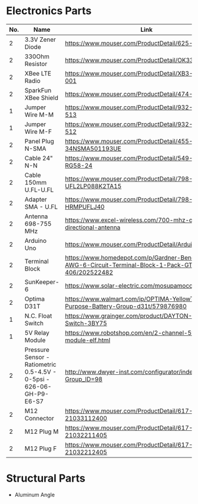# Electronics Parts

No. | Name | Link
--- | --- | ---
2 | 3.3V Zener Diode | https://www.mouser.com/ProductDetail/625-BZX55C3V3
2 | 330Ohm Resistor | https://www.mouser.com/ProductDetail/OK3315E-R52
2 | XBee LTE Radio | https://www.mouser.com/ProductDetail/XB3-C-A2-UT-001
2 | SparkFun XBee Shield | https://www.mouser.com/ProductDetail/474-WRL-12847
1 | Jumper Wire M-M | https://www.mouser.com/ProductDetail/932-MIKROE-513
1 | Jumper Wire M-F | https://www.mouser.com/ProductDetail/932-MIKROE-512
2 | Panel Plug N-SMA | https://www.mouser.com/ProductDetail/455-34NSMA501193UE
2 | Cable 24" N-N | https://www.mouser.com/ProductDetail/549-CCN-MM-RG58-24
2 | Cable 150mm U.FL-U.FL | https://www.mouser.com/ProductDetail/798-UFL2LP088K2TA15
2 | Adapter SMA - U.FL | https://www.mouser.com/ProductDetail/798-HRMPUFLJ40
2 | Antenna 698-755 MHz | https://www.excel-wireless.com/700-mhz-omni-directional-antenna
2 | Arduino Uno | https://www.mouser.com/ProductDetail/Arduino/A000066
2 | Terminal Block | https://www.homedepot.com/p/Gardner-Bender-22-10-AWG-6-Circuit-Terminal-Block-1-Pack-GTB-406/202522482
2 | SunKeeper-6 | https://www.solar-electric.com/mosupamoco6a.html
2 | Optima D31T | https://www.walmart.com/ip/OPTIMA-YellowTop-Dual-Purpose-Battery-Group-d31t/579876980
1 | N.C. Float Switch | https://www.grainger.com/product/DAYTON-Float-Switch-3BY75
1 | 5V Relay Module | https://www.robotshop.com/en/2-channel-5v-relay-module-elf.html
2 | Pressure Sensor - Ratiometric 0.5-4.5V - 0-5psi - 626-06-GH-P9-E6-S7 | http://www.dwyer-inst.com/configurator/index.cfm?Group_ID=98
2 | M12 Connector | https://www.mouser.com/ProductDetail/617-21033112400
2 | M12 Plug M | https://www.mouser.com/ProductDetail/617-21032211405
2 | M12 Plug F | https://www.mouser.com/ProductDetail/617-21032212405

# Structural Parts

* Aluminum Angle
